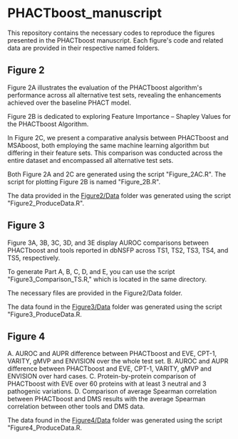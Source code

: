 # PHACTboost_manuscript

This repository contains the necessary codes to reproduce the figures presented in the PHACTboost manuscript. Each figure's code and related data are provided in their respective named folders.

## Figure 2

Figure 2A illustrates the evaluation of the PHACTboost algorithm's performance across all alternative test sets, revealing the enhancements achieved over the baseline PHACT model.

Figure 2B is dedicated to exploring Feature Importance – Shapley Values for the PHACTboost Algorithm.

In Figure 2C, we present a comparative analysis between PHACTboost and MSAboost, both employing the same machine learning algorithm but differing in their feature sets. This comparison was conducted across the entire dataset and encompassed all alternative test sets.

Both Figure 2A and 2C are generated using the script "Figure_2AC.R". The script for plotting Figure 2B is named "Figure_2B.R".

The data provided in the [Figure2/Data](Figure2/Data) folder was generated using the script "Figure2_ProduceData.R".

## Figure 3

Figure 3A, 3B, 3C, 3D, and 3E display AUROC comparisons between PHACTboost and tools reported in dbNSFP across TS1, TS2, TS3, TS4, and TS5, respectively.

To generate Part A, B, C, D, and E, you can use the script "Figure3_Comparison_TS.R," which is located in the same directory.

The necessary files are provided in the Figure2/Data folder.

The data found in the [Figure3/Data](Figure3/Data) folder was generated using the script "Figure3_ProduceData.R.

## Figure 4

A. AUROC and AUPR difference between PHACTboost and EVE, CPT-1, VARITY, gMVP and ENVISION over the whole test set. B. AUROC and AUPR difference between PHACTboost and EVE, CPT-1, VARITY, gMVP and ENVISION over hard cases. C. Protein-by-protein comparison of PHACTboost with EVE over 60 proteins with at least 3 neutral and 3 pathogenic variations. D. Comparison of average Spearman correlation between PHACTboost and DMS results with the average Spearman correlation between other tools and DMS data.

The data found in the [Figure4/Data](Figure4/Data) folder was generated using the script "Figure4_ProduceData.R.


